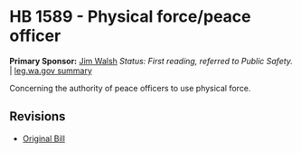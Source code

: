 # HB 1589 - Physical force/peace officer
**Primary Sponsor:** [Jim Walsh](/person/leg/jim.walsh.md)
*Status: First reading, referred to Public Safety.* | [leg.wa.gov summary](https://app.leg.wa.gov/billsummary?BillNumber=1589&Year=2021)

Concerning the authority of peace officers to use physical force.

## Revisions
* [Original Bill](1/)